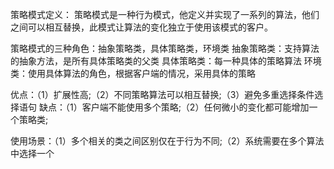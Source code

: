 策略模式定义：
    策略模式是一种行为模式，他定义并实现了一系列的算法，他们之间可以相互替换，此模式让算法的变化独立于使用该模式的客户。

策略模式的三种角色：抽象策略类，具体策略类，环境类
    抽象策略类：支持算法的抽象方法，是所有具体策略类的父类
    具体策略类：每一种具体的策略算法
    环境类：使用具体算法的角色，根据客户端的情况，采用具体的策略

优点：（1）扩展性高;（2）不同策略算法可以相互替换;（3）避免多重选择条件选择语句
缺点：（1）客户端不能使用多个策略;（2）任何微小的变化都可能增加一个策略类;

使用场景：（1）多个相关的类之间区别仅在于行为不同;（2）系统需要在多个算法中选择一个